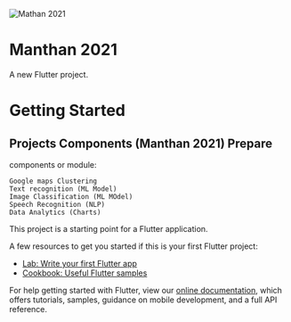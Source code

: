 ![Mathan 2021 ](https://github.com/yashvenrakumar/crime_prone_area/blob/main/assets/logo2.png)

# Manthan 2021

A new Flutter project.

# Getting Started

## Projects Components (Manthan 2021) Prepare

components or module:
```
Google maps Clustering
Text recognition (ML Model)
Image Classification (ML MOdel)
Speech Recognition (NLP)
Data Analytics (Charts)
```

This project is a starting point for a Flutter application.

A few resources to get you started if this is your first Flutter project:

- [Lab: Write your first Flutter app](https://flutter.dev/docs/get-started/codelab)
- [Cookbook: Useful Flutter samples](https://flutter.dev/docs/cookbook)

For help getting started with Flutter, view our
[online documentation](https://flutter.dev/docs), which offers tutorials,
samples, guidance on mobile development, and a full API reference.
